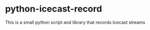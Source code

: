 python-icecast-record
=====================

This is a small python script and library that records Icecast streams
